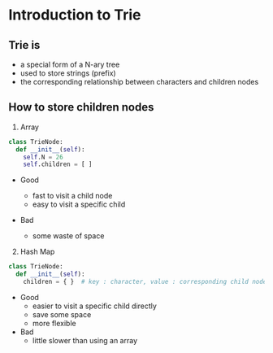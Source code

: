 # Introduction to Trie

## Trie is
- a special form of a N-ary tree
- used to store strings (prefix)
- the corresponding relationship between characters and children nodes

## How to store children nodes
1. Array

```Python
class TrieNode:
  def __init__(self):
    self.N = 26
    self.children = [ ]
```

- Good
  - fast to visit a child node
  - easy to visit a specific child
 
- Bad
  - some waste of space

2. Hash Map

```python
class TrieNode:
  def __init__(self):
    children = { }  # key : character, value : corresponding child node
```

- Good
  - easier to visit a specific child directly
  - save some space
  - more flexible
- Bad
  - little slower than using an array  
